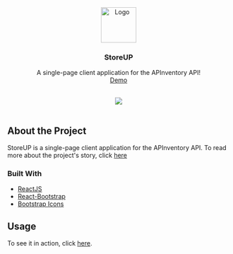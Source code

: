 <div align="center">
  <a href="https://github.com/alecntan/storeUp/">
    <img src="https://user-images.githubusercontent.com/31383469/156870978-5208f2eb-024d-4aaf-8335-49eebc7811c2.png" alt="Logo" height="80">
  </a>

  <h3 align="center">StoreUP</h3>

  <p align="center">
    A single-page client application for the APInventory API!
    <br />
    <a href="https://apinventory.alectan.dev/storeup/">Demo</a>
  </p>
</div>
<br />
<div align="center">
  <img src="https://user-images.githubusercontent.com/31383469/156871418-2c1193e2-c8bf-43e5-95db-4848408596dd.gif" />
</div>
<br />

## About the Project

StoreUP is a single-page client application for the APInventory API. To read more about the project's story, click [here](https://blog.alectan.dev/Inventory_System/)

### Built With
<ul>
  <li><a href="https://reactjs.org/">ReactJS</a></li>
  <li><a href="https://react-bootstrap.github.io/">React-Bootstrap</a></li>
  <li><a href="https://www.npmjs.com/package/react-bootstrap-icons">Bootstrap Icons</a></li>
</ul>

## Usage
To see it in action, click [here](https://apinventory.alectan.dev/storeup/).
